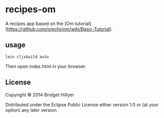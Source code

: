 # recipes-om

A recipes app based on the [Om tutorial]
(https://github.com/omcljs/om/wiki/Basic-Tutorial).


## usage 
`lein cljsbuild auto`

Then open index.html in your browser.


## License

Copyright © 2014 Bridget Hillyer 

Distributed under the Eclipse Public License either version 1.0 or (at
your option) any later version.
